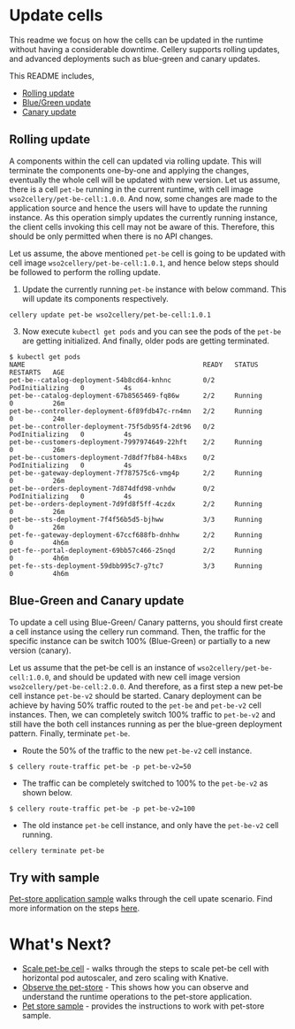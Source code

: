 # Update cells

This readme we focus on how the cells can be updated in the runtime without having a considerable downtime. Cellery supports rolling updates, 
and advanced deployments such as blue-green and canary updates.

This README includes,

- [Rolling update](#rolling-update)
- [Blue/Green update](#blue-green-and-canary-update)
- [Canary update](#blue-green-and-canary-update)

## Rolling update
A components within the cell can updated via rolling update. This will terminate the components one-by-one and applying 
the changes, eventually the whole cell will be updated with new version. Let us assume, there is a cell `pet-be` running in the current runtime, 
with cell image `wso2cellery/pet-be-cell:1.0.0`. And now, some changes are made to the application source and hence the users will have to update the running instance. 
As this operation simply updates the currently running instance, the client cells invoking this cell may not be aware of this. Therefore, this should be only permitted when there is no API changes. 
 
Let us assume, the above mentioned `pet-be` cell is going to be updated with cell image `wso2cellery/pet-be-cell:1.0.1`, 
and hence below steps should be followed to perform the rolling update. 
 
1) Update the currently running `pet-be` instance with below command. This will update its components respectively.
```
cellery update pet-be wso2cellery/pet-be-cell:1.0.1
```
3) Now execute `kubectl get pods` and you can see the pods of the `pet-be` are getting initialized. And finally, older pods are getting terminated.
```
$ kubectl get pods
NAME                                             READY   STATUS            RESTARTS   AGE
pet-be--catalog-deployment-54b8cd64-knhnc        0/2     PodInitializing   0          4s
pet-be--catalog-deployment-67b8565469-fq86w      2/2     Running           0          26m
pet-be--controller-deployment-6f89fdb47c-rn4mn   2/2     Running           0          24m
pet-be--controller-deployment-75f5db95f4-2dt96   0/2     PodInitializing   0          4s
pet-be--customers-deployment-7997974649-22hft    2/2     Running           0          26m
pet-be--customers-deployment-7d8df7fb84-h48xs    0/2     PodInitializing   0          4s
pet-be--gateway-deployment-7f787575c6-vmg4p      2/2     Running           0          26m
pet-be--orders-deployment-7d874dfd98-vnhdw       0/2     PodInitializing   0          4s
pet-be--orders-deployment-7d9fd8f5ff-4czdx       2/2     Running           0          26m
pet-be--sts-deployment-7f4f56b5d5-bjhww          3/3     Running           0          26m
pet-fe--gateway-deployment-67ccf688fb-dnhhw      2/2     Running           0          4h6m
pet-fe--portal-deployment-69bb57c466-25nqd       2/2     Running           0          4h6m
pet-fe--sts-deployment-59dbb995c7-g7tc7          3/3     Running           0          4h6m
```

## Blue-Green and Canary update
To update a cell using Blue-Green/ Canary patterns, you should first create a cell instance using the cellery run command. 
Then, the traffic for the specific instance can be switch 100% (Blue-Green) or partially to a new version (canary). 

Let us assume that the pet-be cell is an instance of `wso2cellery/pet-be-cell:1.0.0`, and should be updated with new cell image version ` wso2cellery/pet-be-cell:2.0.0`.
And therefore, as a first step a new pet-be cell instance `pet-be-v2` should be started. Canary deployment can be achieve by having 50% traffic routed to the `pet-be` and `pet-be-v2` 
cell instances. Then, we can  completely switch 100% traffic to `pet-be-v2` and still have the both cell instances running as per the blue-green deployment pattern. 
Finally, terminate `pet-be`.

- Route the 50% of the traffic to the new `pet-be-v2` cell instance. 
```
$ cellery route-traffic pet-be -p pet-be-v2=50
```

- The traffic can be completely switched to 100% to the `pet-be-v2` as shown below. 
```
$ cellery route-traffic pet-be -p pet-be-v2=100
```
- The old instance `pet-be` cell instance, and only have the `pet-be-v2` cell running. 
```
cellery terminate pet-be
```

## Try with sample
[Pet-store application sample](https://github.com/wso2-cellery/samples/tree/master/cells/pet-store) walks through the cell upate scenario. 
Find more information on the steps [here](https://github.com/wso2-cellery/samples/blob/master/docs/pet-store/update-cell.md).

# What's Next?
- [Scale pet-be cell](scale-cell.md) - walks through the steps to scale pet-be cell with horizontal pod autoscaler, and zero scaling with Knative. 
- [Observe the pet-store](observability.md) - This shows how you can observe and understand the runtime operations to the pet-store application.
- [Pet store sample](../../cells/pet-store/README.md) - provides the instructions to work with pet-store sample.

